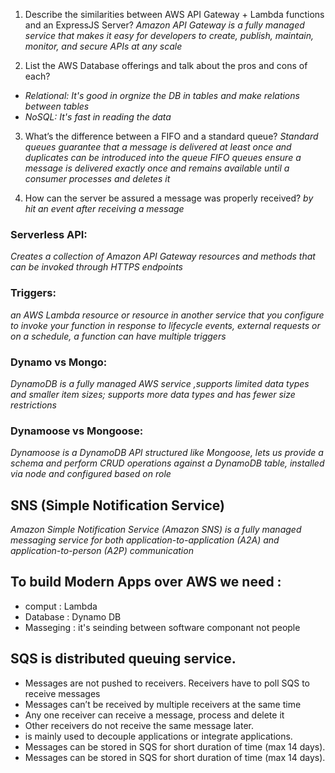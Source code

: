 1. Describe the similarities between AWS API Gateway + Lambda functions and an ExpressJS Server?
*Amazon API Gateway is a fully managed service that makes it easy for developers to create, publish, maintain, monitor, and secure APIs at any scale*

2. List the AWS Database offerings and talk about the pros and cons of each?
- *Relational: It's good in orgnize the DB in tables and make relations between tables*
- *NoSQL: It's fast in reading the data*

3. What’s the difference between a FIFO and a standard queue?
*Standard queues guarantee that a message is delivered at least once and duplicates can be introduced into the queue*
*FIFO queues ensure a message is delivered exactly once and remains available until a consumer processes and deletes it*

4. How can the server be assured a message was properly received?
*by hit an event after receiving a message*

### Serverless API:
*Creates a collection of Amazon API Gateway resources and methods that can be invoked through HTTPS endpoints*

### Triggers:
*an AWS Lambda resource or resource in another service that you configure to invoke your function in response to lifecycle events, external requests or on a schedule, a function can have multiple triggers*

### Dynamo vs Mongo:
*DynamoDB is a fully managed AWS service ,supports limited data types and smaller item sizes; supports more data types and has fewer size restrictions*

### Dynamoose vs Mongoose:
*Dynamoose is a DynamoDB API structured like Mongoose, lets us provide a schema and perform CRUD operations against a DynamoDB table, installed via node and configured based on role*

## SNS (Simple Notification Service)
*Amazon Simple Notification Service (Amazon SNS) is a fully managed messaging service for both application-to-application (A2A) and application-to-person (A2P) communication*

## To build Modern Apps over AWS we need :
- comput : Lambda
- Database : Dynamo DB
- Masseging : it's seinding between software componant not people

## SQS is distributed queuing service.
- Messages are not pushed to receivers. Receivers have to poll SQS to receive messages
- Messages can’t be received by multiple receivers at the same time
- Any one receiver can receive a message, process and delete it
- Other receivers do not receive the same message later.
- is mainly used to decouple applications or integrate applications.
- Messages can be stored in SQS for short duration of time (max 14 days).
- Messages can be stored in SQS for short duration of time (max 14 days).